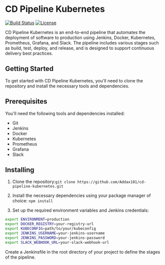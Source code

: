 # CD Pipeline Kubernetes

[![Build Status](https://img.shields.io/jenkins/build?jobUrl=https%3A%2F%2Fjenkins.example.com%2Fjob%2Fcd-pipeline-kubernetes%2F&style=flat-square)](https://jenkins.example.com/job/cd-pipeline-kubernetes/)
[![License](https://img.shields.io/github/license/Addax101/cd-pipeline-kubernetes?style=flat-square)](https://github.com/Addax101/CD-Pipeline-Kubernetes/blob/main/LICENSE)

CD Pipeline Kubernetes is an end-to-end pipeline that automates the deployment of software to production using Jenkins, Docker, Kubernetes, Prometheus, Grafana, and Slack. The pipeline includes various stages such as build, test, deploy, and release, and is designed to support continuous delivery best practices. 


## Getting Started
To get started with CD Pipeline Kubernetes, you'll need to clone the repository and install the necessary tools and dependencies.

## Prerequisites
You'll need the following tools and dependencies installed:

* Git
* Jenkins
* Docker
* Kubernetes
* Prometheus
* Grafana
* Slack

## Installing
1. Clone the repository:`git clone https://github.com/Addax101/cd-pipeline-kubernetes.git`

2. Install the necessary dependencies using your package manager of choice: `npm install`
3. Set up the required environment variables and Jenkins credentials: 
```bash
export ENVIRONMENT=production
export DOCKER_REGISTRY=your-registry-url
export KUBECONFIG=path/to/your/kubeconfig
export JENKINS_USERNAME=your-jenkins-username
export JENKINS_PASSWORD=your-jenkins-password
export SLACK_WEBHOOK_URL=your-slack-webhook-url

```

Create a Jenkinsfile in the root directory of your project to define the stages of the pipeline.
